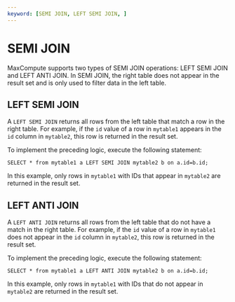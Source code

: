 ```yaml
---
keyword: [SEMI JOIN, LEFT SEMI JOIN, ]
---
```


# SEMI JOIN

MaxCompute supports two types of SEMI JOIN operations: LEFT SEMI JOIN and LEFT ANTI JOIN. In SEMI JOIN, the right table does not appear in the result set and is only used to filter data in the left table.

## LEFT SEMI JOIN

A `LEFT SEMI JOIN` returns all rows from the left table that match a row in the right table. For example, if the `id` value of a row in `mytable1` appears in the `id` column in `mytable2`, this row is returned in the result set.

To implement the preceding logic, execute the following statement:

```
SELECT * from mytable1 a LEFT SEMI JOIN mytable2 b on a.id=b.id;
```

In this example, only rows in `mytable1` with IDs that appear in `mytable2` are returned in the result set.

## LEFT ANTI JOIN

A `LEFT ANTI JOIN` returns all rows from the left table that do not have a match in the right table. For example, if the `id` value of a row in `mytable1` does not appear in the `id` column in `mytable2`, this row is returned in the result set.

To implement the preceding logic, execute the following statement:

```
SELECT * from mytable1 a LEFT ANTI JOIN mytable2 b on a.id=b.id;
```

In this example, only rows in `mytable1` with IDs that do not appear in `mytable2` are returned in the result set.

